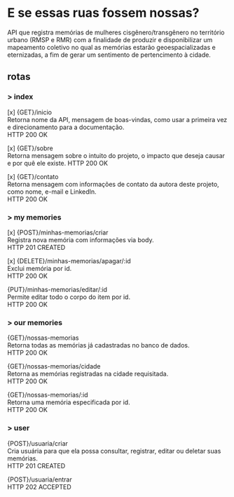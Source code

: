 # E se essas ruas fossem nossas?

API que registra memórias de mulheres cisgênero/transgênero no território urbano (RMSP e RMR) com a finalidade de produzir e disponibilizar um mapeamento coletivo no qual as memórias estarão geoespacializadas e eternizadas, a fim de gerar um sentimento de pertencimento à cidade.


## rotas

### > index
[x] {GET}/inicio    
Retorna nome da API, mensagem de boas-vindas, como usar a primeira vez e direcionamento para a documentação.  
HTTP 200 OK  

[x] {GET}/sobre  
Retorna mensagem sobre o intuito do projeto, o impacto que deseja causar e por quê ele existe. 
HTTP 200 OK  

[x] {GET}/contato  
Retorna mensagem com informações de contato da autora deste projeto, como nome, e-mail e LinkedIn.  
HTTP 200 OK  


### > my memories
[x] {POST}/minhas-memorias/criar  
Registra nova memória com informações via body.  
HTTP 201 CREATED  

[x] {DELETE}/minhas-memorias/apagar/:id  
Exclui memória por id.  
HTTP 200 OK   

{PUT}/minhas-memorias/editar/:id  
Permite editar todo o corpo do item por id.  
HTTP 200 OK  


### > our memories
{GET}/nossas-memorias  
Retorna todas as memórias já cadastradas no banco de dados.  
HTTP 200 OK 

{GET}/nossas-memorias/cidade  
Retorna as memórias registradas na cidade requisitada.  
HTTP 200 OK  

{GET}/nossas-memorias/:id  
Retorna uma memória especificada por id.  
HTTP 200 OK 


### > user
{POST}/usuaria/criar  
Cria usuária para que ela possa consultar, registrar, editar ou deletar suas memórias.  
HTTP 201 CREATED  

{POST}/usuaria/entrar  
HTTP 202 ACCEPTED  